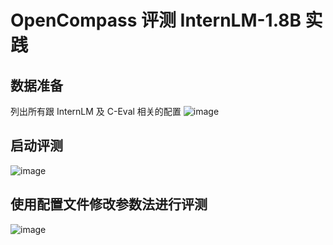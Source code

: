 # OpenCompass 评测 InternLM-1.8B 实践
## 数据准备
列出所有跟 InternLM 及 C-Eval 相关的配置
![image](https://github.com/user-attachments/assets/03eb2b8a-b678-4d19-be9d-1a1ddd2de000)
## 启动评测
![image](https://github.com/user-attachments/assets/15be0ad1-b235-4ff0-81df-dcd88c53a01e)
## 使用配置文件修改参数法进行评测
![image](https://github.com/user-attachments/assets/16c8ca30-660c-4d21-a95c-c7774fbe57a9)
